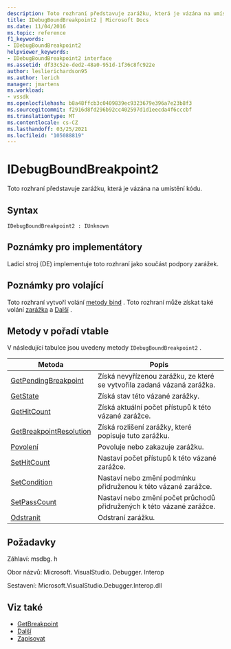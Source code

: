 ```yaml
---
description: Toto rozhraní představuje zarážku, která je vázána na umístění kódu.
title: IDebugBoundBreakpoint2 | Microsoft Docs
ms.date: 11/04/2016
ms.topic: reference
f1_keywords:
- IDebugBoundBreakpoint2
helpviewer_keywords:
- IDebugBoundBreakpoint2 interface
ms.assetid: df33c52e-ded2-48a0-951d-1f36c8fc922e
author: leslierichardson95
ms.author: lerich
manager: jmartens
ms.workload:
- vssdk
ms.openlocfilehash: b8a48ffcb3c0409839ec9323679e396a7e23b8f3
ms.sourcegitcommit: f2916d8fd296b92cc402597d1d1eecda4f6cccbf
ms.translationtype: MT
ms.contentlocale: cs-CZ
ms.lasthandoff: 03/25/2021
ms.locfileid: "105088819"
---
```

# <a name="idebugboundbreakpoint2"></a>IDebugBoundBreakpoint2
Toto rozhraní představuje zarážku, která je vázána na umístění kódu.

## <a name="syntax"></a>Syntax

```
IDebugBoundBreakpoint2 : IUnknown
```

## <a name="notes-for-implementers"></a>Poznámky pro implementátory
 Ladicí stroj (DE) implementuje toto rozhraní jako součást podpory zarážek.

## <a name="notes-for-callers"></a>Poznámky pro volající
 Toto rozhraní vytvoří volání [metody bind](../../../extensibility/debugger/reference/idebugpendingbreakpoint2-bind.md) . Toto rozhraní může získat také volání [zarážka](../../../extensibility/debugger/reference/idebugbreakpointunboundevent2-getbreakpoint.md) a [Další](../../../extensibility/debugger/reference/ienumdebugboundbreakpoints2-next.md) .

## <a name="methods-in-vtable-order"></a>Metody v pořadí vtable
 V následující tabulce jsou uvedeny metody `IDebugBoundBreakpoint2` .

|Metoda|Popis|
|------------|-----------------|
|[GetPendingBreakpoint](../../../extensibility/debugger/reference/idebugboundbreakpoint2-getpendingbreakpoint.md)|Získá nevyřízenou zarážku, ze které se vytvořila zadaná vázaná zarážka.|
|[GetState](../../../extensibility/debugger/reference/idebugboundbreakpoint2-getstate.md)|Získá stav této vázané zarážky.|
|[GetHitCount](../../../extensibility/debugger/reference/idebugboundbreakpoint2-gethitcount.md)|Získá aktuální počet přístupů k této vázané zarážce.|
|[GetBreakpointResolution](../../../extensibility/debugger/reference/idebugboundbreakpoint2-getbreakpointresolution.md)|Získá rozlišení zarážky, které popisuje tuto zarážku.|
|[Povolení](../../../extensibility/debugger/reference/idebugboundbreakpoint2-enable.md)|Povoluje nebo zakazuje zarážku.|
|[SetHitCount](../../../extensibility/debugger/reference/idebugboundbreakpoint2-sethitcount.md)|Nastaví počet přístupů k této vázané zarážce.|
|[SetCondition](../../../extensibility/debugger/reference/idebugboundbreakpoint2-setcondition.md)|Nastaví nebo změní podmínku přidruženou k této vázané zarážce.|
|[SetPassCount](../../../extensibility/debugger/reference/idebugboundbreakpoint2-setpasscount.md)|Nastaví nebo změní počet průchodů přidružených k této vázané zarážce.|
|[Odstranit](../../../extensibility/debugger/reference/idebugboundbreakpoint2-delete.md)|Odstraní zarážku.|

## <a name="requirements"></a>Požadavky
 Záhlaví: msdbg. h

 Obor názvů: Microsoft. VisualStudio. Debugger. Interop

 Sestavení: Microsoft.VisualStudio.Debugger.Interop.dll

## <a name="see-also"></a>Viz také
- [GetBreakpoint](../../../extensibility/debugger/reference/idebugbreakpointunboundevent2-getbreakpoint.md)
- [Další](../../../extensibility/debugger/reference/ienumdebugboundbreakpoints2-next.md)
- [Zapisovat](../../../extensibility/debugger/reference/idebugpendingbreakpoint2-bind.md)
